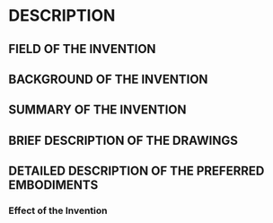 # DESCRIPTION

## FIELD OF THE INVENTION

## BACKGROUND OF THE INVENTION

## SUMMARY OF THE INVENTION

## BRIEF DESCRIPTION OF THE DRAWINGS

## DETAILED DESCRIPTION OF THE PREFERRED EMBODIMENTS

### Effect of the Invention

